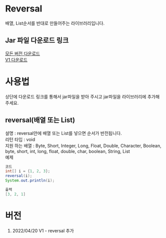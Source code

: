 # Reversal
배열, List순서를 반대로 만들어주는 라이브러리입니다.

## Jar 파일 다운로드 링크
[모든 버전 다운로드](https://downgit.evecalm.com/#/home?url=https://github.com/PersesTitan/Reversal/tree/master/Jar)</br>
[V1 다운로드](https://downgit.evecalm.com/#/home?url=https://github.com/PersesTitan/Reversal/tree/master/Jar/V1)

# 사용법
상단에 다운로드 링크를 통해서 jar파일을 받아 주시고 jar파일을 라이브러리에 추가해주세요.

## reversal(배열 또는 List)
설명 : reversal안에 배열 또는 List를 넣으면 순서가 반전됩니다.</br>
리턴 타입 : void</br>
지원 하는 배열 : Byte, Short, Integer, Long, Float, Double, Character, Boolean, byte, short, int, long, float, double, char, boolean, String, List</br>
예제 </br>
```java
코드
int[] i = {1, 2, 3};
reversal(i);
System.out.println(i);

출력
[3, 2, 1]

```

# 버전
  1. 2022/04/20 V1 - reversal 추가
